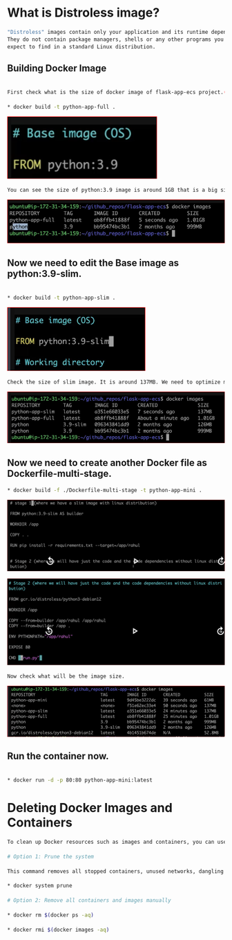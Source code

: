 # What is Distroless image?

```bash
"Distroless" images contain only your application and its runtime dependencies. 
They do not contain package managers, shells or any other programs you would 
expect to find in a standard Linux distribution.
```

## Building Docker Image
```bash

First check what is the size of docker image of flask-app-ecs project.(only python:3.9 image)

* docker build -t python-app-full .
```

![alt text](image-6.png)


```bash
You can see the size of python:3.9 image is around 1GB that is a big size, as a devops engineer we need to optimize this size.

```
![alt text](image.png)



## Now we need to edit the Base image as python:3.9-slim.
```bash

* docker build -t python-app-slim .
```

![alt text](image-1.png)

```bash
Check the size of slim image. It is around 137MB. We need to optimize more, here comes to picture distroless image.
```
![alt text](image-2.png)


## Now we need to create another Docker file as Dockerfile-multi-stage.
```bash
* docker build -f ./Dockerfile-multi-stage -t python-app-mini .

```

![alt text](image-3.png)

![alt text](image-4.png)

```bash
Now check what will be the image size.
```
![alt text](image-5.png)



## Run the container now.
```bash

* docker run -d -p 80:80 python-app-mini:latest

```

# Deleting Docker Images and Containers

```bash
To clean up Docker resources such as images and containers, you can use the following commands:

# Option 1: Prune the system

This command removes all stopped containers, unused networks, dangling images, and build cache:

* docker system prune

# Option 2: Remove all containers and images manually

* docker rm $(docker ps -aq)

* docker rmi $(docker images -aq)

```




